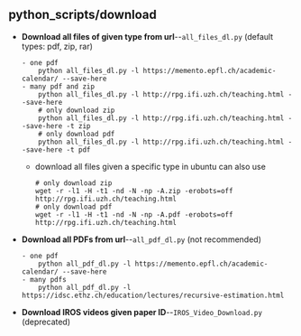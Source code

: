 ## python_scripts/download

- **Download all files of given type from url**--`all_files_dl.py` (default types: pdf, zip, rar)

  ```
  - one pdf
      python all_files_dl.py -l https://memento.epfl.ch/academic-calendar/ --save-here
  - many pdf and zip
      python all_files_dl.py -l http://rpg.ifi.uzh.ch/teaching.html --save-here
      # only download zip
      python all_files_dl.py -l http://rpg.ifi.uzh.ch/teaching.html --save-here -t zip
      # only download pdf
      python all_files_dl.py -l http://rpg.ifi.uzh.ch/teaching.html --save-here -t pdf
  ```

  - download all files given a specific type in ubuntu can also use

    ```shell
    # only download zip
    wget -r -l1 -H -t1 -nd -N -np -A.zip -erobots=off http://rpg.ifi.uzh.ch/teaching.html
    # only download pdf
    wget -r -l1 -H -t1 -nd -N -np -A.pdf -erobots=off http://rpg.ifi.uzh.ch/teaching.html
    ```

- **Download all PDFs from url**--`all_pdf_dl.py` (not recommended)

  ```
  - one pdf
      python all_pdf_dl.py -l https://memento.epfl.ch/academic-calendar/ --save-here
  - many pdfs
      python all_pdf_dl.py -l https://idsc.ethz.ch/education/lectures/recursive-estimation.html
  ```

- **Download IROS videos given paper ID**--`IROS_Video_Download.py` (deprecated)